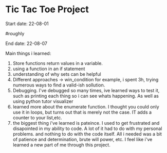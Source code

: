 # Tic Tac Toe Project

Start date:
22-08-01

#roughly

End date:
22-08-07

Main things i learned:
1) Store functions return values in a variable.
2) using a function in an if statement
3) understanding of why sets can be helpful
4) Different approaches -> win_condition for example, i spent 3h, trying numerous ways to find a valid-ish sollution.
5) Debugging. I've debugged so many times, ive learned ways to test it, such as printing each thing so i can see whats happening. As well as using python tutor visualizer
6) learned more about the enumerate function. I thought you could only use it in loops, but turns out that is merely not the case. IT adds a counter to your list,etc.
7) the biggest thing i've learned is pateince. I used to get frustrated and disapointed in my ability to code. A lot of it had to do with my personal problems. 
and nothing to do with the code itself. All i needed was a bit of patience and determination, brute will power, etc. I feel like i've learned a new part of me through this project.
